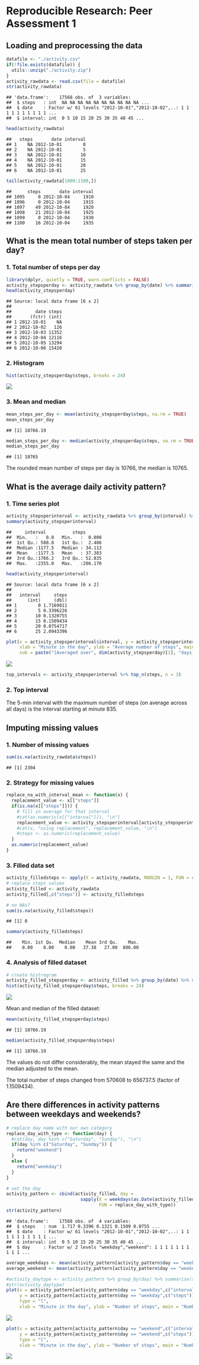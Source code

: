 # Reproducible Research: Peer Assessment 1

<!--
source of this file: https://github.com/nuest/RepData_PeerAssessment1

build with knitr::knit2html() does not work, use rmarkdown::render("PA1_template.Rmd")

working directory is assumed to be the one with this file
list.files(getwd())
-->

## Loading and preprocessing the data

```r
datafile <- "./activity.csv"
if(!file.exists(datafile)) {
  utils::unzip("./activity.zip")
}
activity_rawdata <- read.csv(file = datafile)
str(activity_rawdata)
```

```
## 'data.frame':	17568 obs. of  3 variables:
##  $ steps   : int  NA NA NA NA NA NA NA NA NA NA ...
##  $ date    : Factor w/ 61 levels "2012-10-01","2012-10-02",..: 1 1 1 1 1 1 1 1 1 1 ...
##  $ interval: int  0 5 10 15 20 25 30 35 40 45 ...
```

```r
head(activity_rawdata)
```

```
##   steps       date interval
## 1    NA 2012-10-01        0
## 2    NA 2012-10-01        5
## 3    NA 2012-10-01       10
## 4    NA 2012-10-01       15
## 5    NA 2012-10-01       20
## 6    NA 2012-10-01       25
```

```r
tail(activity_rawdata[1000:1100,])
```

```
##      steps       date interval
## 1095     0 2012-10-04     1910
## 1096     0 2012-10-04     1915
## 1097    49 2012-10-04     1920
## 1098    21 2012-10-04     1925
## 1099     0 2012-10-04     1930
## 1100    16 2012-10-04     1935
```

## What is the mean total number of steps taken per day?

### 1. Total number of steps per day


```r
library(dplyr, quietly = TRUE, warn.conflicts = FALSE)
activity_stepsperday <- activity_rawdata %>% group_by(date) %>% summarise(steps = sum(steps))
head(activity_stepsperday)
```

```
## Source: local data frame [6 x 2]
## 
##         date steps
##       (fctr) (int)
## 1 2012-10-01    NA
## 2 2012-10-02   126
## 3 2012-10-03 11352
## 4 2012-10-04 12116
## 5 2012-10-05 13294
## 6 2012-10-06 15420
```

### 2. Histogram


```r
hist(activity_stepsperday$steps, breaks = 24)
```

![](PA1_template_files/figure-html/unnamed-chunk-3-1.png)

### 3. Mean and median


```r
mean_steps_per_day <- mean(activity_stepsperday$steps, na.rm = TRUE)
mean_steps_per_day
```

```
## [1] 10766.19
```

```r
median_steps_per_day <- median(activity_stepsperday$steps, na.rm = TRUE)
median_steps_per_day
```

```
## [1] 10765
```

The rounded mean number of steps per day is 10766, the median is 10765.

## What is the average daily activity pattern?

### 1. Time series plot


```r
activity_stepsperinterval <- activity_rawdata %>% group_by(interval) %>% summarise(steps = mean(steps, na.rm = TRUE))
summary(activity_stepsperinterval)
```

```
##     interval          steps        
##  Min.   :   0.0   Min.   :  0.000  
##  1st Qu.: 588.8   1st Qu.:  2.486  
##  Median :1177.5   Median : 34.113  
##  Mean   :1177.5   Mean   : 37.383  
##  3rd Qu.:1766.2   3rd Qu.: 52.835  
##  Max.   :2355.0   Max.   :206.170
```

```r
head(activity_stepsperinterval)
```

```
## Source: local data frame [6 x 2]
## 
##   interval     steps
##      (int)     (dbl)
## 1        0 1.7169811
## 2        5 0.3396226
## 3       10 0.1320755
## 4       15 0.1509434
## 5       20 0.0754717
## 6       25 2.0943396
```

```r
plot(x = activity_stepsperinterval$interval, y = activity_stepsperinterval$steps, type = "l",
     xlab = "Minute in the day", ylab = "Average number of steps", main = "Average number of steps",
     sub = paste("[Averaged over", dim(activity_stepsperday)[1], "days]"))
```

![](PA1_template_files/figure-html/unnamed-chunk-5-1.png)

```r
top_intervals <- activity_stepsperinterval %>% top_n(steps, n = 3)
```

### 2. Top interval

The 5-min interval with the maximum number of steps (on average across all days) is the interval starting at minute 835.

## Imputing missing values

### 1. Number of missing values


```r
sum(is.na(activity_rawdata$steps))
```

```
## [1] 2304
```

### 2. Strategy for missing values


```r
replace_na_with_interval_mean <- function(x) {
  replacement_value <- x[["steps"]]
  if(is.na(x[["steps"]])) {
    # fill in average for that interval
    #cat(as.numeric(x[["interval"]]), "\n")
    replacement_value <- activity_stepsperinterval[activity_stepsperinterval$interval==as.numeric(x[["interval"]]),2]$steps
    #cat(x, "using replacement", replacement_value, "\n")
    #steps <- as.numeric(replacement_value)
  }
  as.numeric(replacement_value)
}
```

### 3. Filled data set


```r
activity_filledsteps <- apply(X = activity_rawdata, MARGIN = 1, FUN = replace_na_with_interval_mean)
# replace steps values
activity_filled <- activity_rawdata
activity_filled[,c("steps")] <- activity_filledsteps

# no NAs?
sum(is.na(activity_filled$steps))
```

```
## [1] 0
```

```r
summary(activity_filledsteps)
```

```
##    Min. 1st Qu.  Median    Mean 3rd Qu.    Max. 
##    0.00    0.00    0.00   37.38   27.00  806.00
```

### 4. Analysis of filled dataset


```r
# create histrogram
activity_filled_stepsperday <- activity_filled %>% group_by(date) %>% summarise(steps = sum(steps))
hist(activity_filled_stepsperday$steps, breaks = 24)
```

![](PA1_template_files/figure-html/unnamed-chunk-9-1.png)

Mean and median of the filled dataset:


```r
mean(activity_filled_stepsperday$steps)
```

```
## [1] 10766.19
```

```r
median(activity_filled_stepsperday$steps)
```

```
## [1] 10766.19
```

The values do not differ considerably, the mean stayed the same and the median adjusted to the mean.

The total number of steps changed from 570608 to 656737.5 (factor of 1.1509434).

<!--

```r
plot(x = activity_stepsperday$steps, y = activity_filled_stepsperday$steps, 
     title = "Steps per day vs. filled steps per day")
```

```
## Warning in plot.window(...): "title" is not a graphical parameter
```

```
## Warning in plot.xy(xy, type, ...): "title" is not a graphical parameter
```

```
## Warning in axis(side = side, at = at, labels = labels, ...): "title" is not
## a graphical parameter

## Warning in axis(side = side, at = at, labels = labels, ...): "title" is not
## a graphical parameter
```

```
## Warning in box(...): "title" is not a graphical parameter
```

```
## Warning in title(...): "title" is not a graphical parameter
```

![](PA1_template_files/figure-html/unnamed-chunk-11-1.png)
-->

## Are there differences in activity patterns between weekdays and weekends?


```r
# replace day name with our own category
replace_day_with_type <- function(day) {
  #cat(day, day %in% c("Saturday", "Sunday"), "\n")
  if(day %in% c("Saturday", "Sunday")) {
    return("weekend")
  }
  else {
    return("weekday")
  }
}

# set the day
activity_pattern <- cbind(activity_filled, day = 
                            sapply(X = weekdays(as.Date(activity_filled$date)),
                                   FUN = replace_day_with_type))
str(activity_pattern)
```

```
## 'data.frame':	17568 obs. of  4 variables:
##  $ steps   : num  1.717 0.3396 0.1321 0.1509 0.0755 ...
##  $ date    : Factor w/ 61 levels "2012-10-01","2012-10-02",..: 1 1 1 1 1 1 1 1 1 1 ...
##  $ interval: int  0 5 10 15 20 25 30 35 40 45 ...
##  $ day     : Factor w/ 2 levels "weekday","weekend": 1 1 1 1 1 1 1 1 1 1 ...
```

```r
average_weekdays <- mean(activity_pattern[activity_pattern$day == "weekday",c("steps")], na.rm = TRUE)
average_weekend <- mean(activity_pattern[activity_pattern$day == "weekend",c("steps")], na.rm = TRUE)

#activity_daytype <- activity_pattern %>% group_by(day) %>% summarise(steps = mean(steps, na.rm = TRUE))
#str(activity_daytype)
plot(x = activity_pattern[activity_pattern$day == "weekday",c("interval")],
     y = activity_pattern[activity_pattern$day == "weekday",c("steps")],
     type = "l",
     xlab = "Minute in the day", ylab = "Number of steps", main = "Number of steps on weekdays")
```

![](PA1_template_files/figure-html/unnamed-chunk-12-1.png)

```r
plot(x = activity_pattern[activity_pattern$day == "weekend",c("interval")],
     y = activity_pattern[activity_pattern$day == "weekend",c("steps")],
     type = "l",
     xlab = "Minute in the day", ylab = "Number of steps", main = "Number of steps on weekends")
```

![](PA1_template_files/figure-html/unnamed-chunk-12-2.png)
